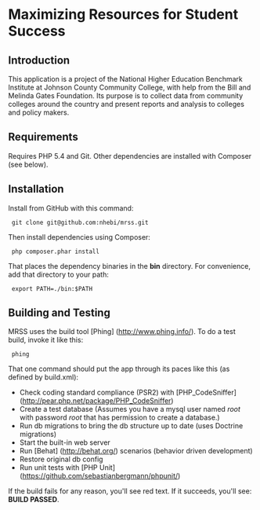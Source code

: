 Maximizing Resources for Student Success
=======================

Introduction
------------
This application is a project of the National Higher Education Benchmark Institute
 at Johnson County Community College, with help from the Bill and Melinda Gates
 Foundation. Its purpose is to collect data from community colleges around the
 country and present reports and analysis to colleges and policy makers.

Requirements
------------
Requires PHP 5.4 and Git. Other dependencies are installed with Composer (see
below).

Installation
------------
Install from GitHub with this command:

     git clone git@github.com:nhebi/mrss.git

Then install dependencies using Composer:
    
     php composer.phar install

That places the dependency binaries in the __bin__ directory. For convenience, add that directory to your path:

     export PATH=./bin:$PATH

Building and Testing
------------
MRSS uses the build tool [Phing] (http://www.phing.info/). To do a test build, invoke it like this:

     phing
     
That one command should put the app through its paces like this (as defined by build.xml):

+ Check coding standard compliance (PSR2) with [PHP_CodeSniffer] (http://pear.php.net/package/PHP_CodeSniffer)
+ Create a test database (Assumes you have a mysql user named _root_ with password _root_ that has permission to create a database.)
+ Run db migrations to bring the db structure up to date (uses Doctrine migrations)
+ Start the built-in web server
+ Run [Behat] (http://behat.org/) scenarios (behavior driven development)
+ Restore original db config
+ Run unit tests with [PHP Unit] (https://github.com/sebastianbergmann/phpunit/)

If the build fails for any reason, you'll see red text. If it succeeds,
you'll see: __BUILD PASSED__.
